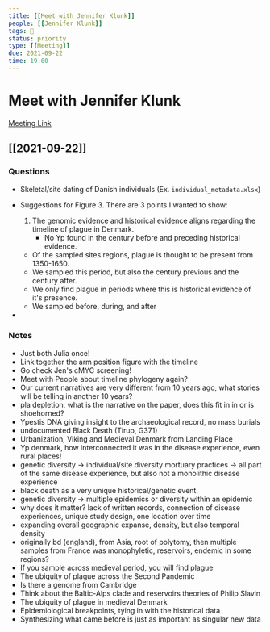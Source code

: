 ```yaml
---
title: [[Meet with Jennifer Klunk]]
people: [[Jennifer Klunk]]
tags: 🧨
status: priority
type: [[Meeting]]
due: 2021-09-22
time: 19:00
---
```


# Meet with Jennifer Klunk

[Meeting Link]()

## [[2021-09-22]]

### Questions

- Skeletal/site dating of Danish individuals (Ex. `individual_metadata.xlsx`)
- Suggestions for Figure 3. There are 3 points I wanted to show:
	1. The genomic evidence and historical evidence aligns regarding the timeline of plague in Denmark.
		- No Yp found in the century before and preceding historical evidence.


	-  Of the sampled sites.regions, plague is thought to be present from 1350-1650.
	-  We sampled this period, but also the century previous and the century after.
	-  We only find plague in periods where this is historical evidence of it's presence.
	- We sampled before, during, and after 
- 


### Notes

- Just both Julia once!
- Link together the arm position figure with the timeline
- Go check Jen's cMYC screening!
- Meet with People about timeline phylogeny again?
- Our current narratives are very different from 10 years ago, what stories will be telling in another 10 years?
- pla depletion, what is the narrative on the paper, does this fit in in or is shoehorned?
- Ypestis DNA giving insight to the archaeological record, no mass burials
- undocumented Black Death (Tirup, G371)
- Urbanization, Viking and Medieval Denmark from Landing Place
- Yp denmark, how interconnected it was in the disease experience, even rural places!
- genetic diversity -> individual/site diversity mortuary practices -> all part of the same disease experience, but also not a monolithic disease experience
- black death as a very unique historical/genetic event.
- genetic diversity -> multiple epidemics or diversity within an epidemic
- why does it matter? lack of written records, connection of disease experiences, unique study design, one location over time
- expanding overall geographic expanse, density, but also temporal density
- originally bd (england), from Asia, root of polytomy, then multiple samples from France was monophyletic, reservoirs, endemic in some regions?
- If you sample across medieval period, you will find plague
- The ubiquity of plague across the Second Pandemic
- Is there a genome from Cambridge
- Think about the Baltic-Alps clade and reservoirs theories of Philip Slavin
- The ubiquity of plague in medieval Denmark
- Epidemiological breakpoints, tying in with the historical data
- Synthesizing what came before is just as important as singular new data

